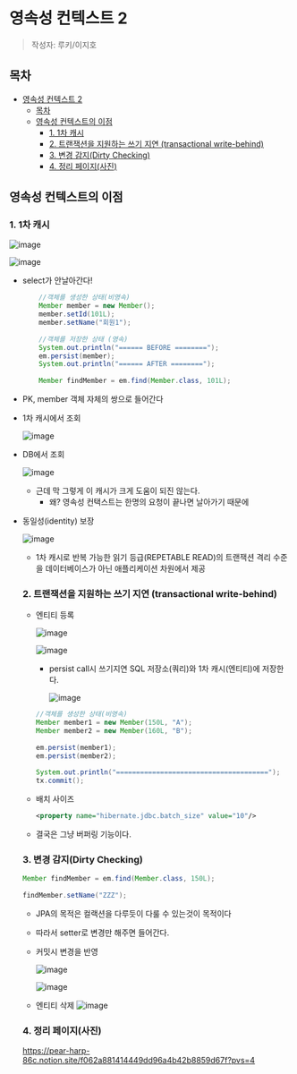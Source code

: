 # 영속성 컨텍스트 2
> 작성자: 루키/이지호

## 목차

- [영속성 컨텍스트 2](#영속성-컨텍스트-2)
  - [목차](#목차)
  - [영속성 컨텍스트의 이점](#영속성-컨텍스트의-이점)
    - [1. 1차 캐시](#1-1차-캐시)
    - [2. 트랜잭션을 지원하는 쓰기 지연 (transactional write-behind)](#2-트랜잭션을-지원하는-쓰기-지연-transactional-write-behind)
    - [3. 변경 감지(Dirty Checking)](#3-변경-감지dirty-checking)
    - [4. 정리 페이지(사진)](#4-정리-페이지사진)

## 영속성 컨텍스트의 이점

### 1. 1차 캐시
        
![image](https://github.com/luke0408/study_for_jpa_basic/assets/74547868/1380c436-321f-4e4f-990e-db9fe2a44a54)
        
![image](https://github.com/luke0408/study_for_jpa_basic/assets/74547868/13e0294b-1ef2-4330-b54e-97472ff3f24d)   
- select가 안날아간다!
        
    ```java
        //객체를 생성한 상태(비영속)
        Member member = new Member();
        member.setId(101L);
        member.setName("회원1");
        
        //객체를 저장한 상태 (영속)
        System.out.println("====== BEFORE ========");
        em.persist(member);
        System.out.println("====== AFTER ========");
        
        Member findMember = em.find(Member.class, 101L);
    ```
        
- PK, member 객체 자체의 쌍으로 들어간다
- 1차 캐시에서 조회
            
    ![image](https://github.com/luke0408/study_for_jpa_basic/assets/74547868/1762c78c-fa41-4146-b537-40e48e2a671c)
            
- DB에서 조회
            
    ![image](https://github.com/luke0408/study_for_jpa_basic/assets/74547868/e5eaf33c-55b0-47fe-a5e2-ad3378c00316)
            
    - 근데 막 그렇게 이 캐시가 크게 도움이 되진 않는다.
        - 왜? 영속성 컨택스트는 한명의 요청이 끝나면 날아가기 때문에
- 동일성(identity) 보장
        
    ![image](https://github.com/luke0408/study_for_jpa_basic/assets/74547868/36a2c138-9e2b-4e5e-a1fd-6b524b7d3e3b)
        
    - 1차 캐시로 반복 가능한 읽기 등급(REPETABLE READ)의 트랜잭션 격리 수준을 데이터베이스가 아닌 애플리케이션 차원에서 제공

  ### 2. 트랜잭션을 지원하는 쓰기 지연 (transactional write-behind)
    - 엔티티 등록
            
        ![image](https://github.com/luke0408/study_for_jpa_basic/assets/74547868/8d319050-5cb4-4698-a511-fcddc732cc9d)
            
        ![image](https://github.com/luke0408/study_for_jpa_basic/assets/74547868/84a0abe6-64ba-4ca9-8910-87f71cea6de9)
            
        - persist call시 쓰기지연 SQL 저장소(쿼리)와 1차 캐시(엔티티)에 저장한다.
            
            ![image](https://github.com/luke0408/study_for_jpa_basic/assets/74547868/29a2e0ee-019c-4524-8644-2227e49ba552)

            
        ```java
        //객체를 생성한 상태(비영속)
        Member member1 = new Member(150L, "A");
        Member member2 = new Member(160L, "B");
            
        em.persist(member1);
        em.persist(member2);
            
        System.out.println("======================================");
        tx.commit();
        ```
            
    - 배치 사이즈

        ```xml
        <property name="hibernate.jdbc.batch_size" value="10"/>
        ```
            
                
    - 결국은 그냥 버퍼링 기능이다.
         
   ### 3. 변경 감지(Dirty Checking)
        
    ```java
    Member findMember = em.find(Member.class, 150L);
                    
    findMember.setName("ZZZ");
    ```
        
    - JPA의 목적은 컬랙션을 다루듯이 다룰 수 있는것이 목적이다
    - 따라서 setter로 변경만 해주면 들어간다.
    - 커밋시 변경을 반영
        
        ![image](https://github.com/luke0408/study_for_jpa_basic/assets/74547868/36655a10-6217-4552-af32-8dbbe4ab1b10)
        
        ![image](https://github.com/luke0408/study_for_jpa_basic/assets/74547868/24b74039-7efa-4381-b438-2bb576613b92)
        
    - 엔티티 삭제
        ![image](https://github.com/luke0408/study_for_jpa_basic/assets/74547868/36720839-c737-4cc9-9fa3-de6b1cfbf041)
  ### 4. 정리 페이지(사진)
    https://pear-harp-86c.notion.site/f062a881414449dd96a4b42b8859d67f?pvs=4